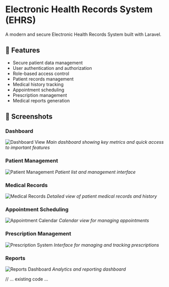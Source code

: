 # Electronic Health Records System (EHRS)

A modern and secure Electronic Health Records System built with Laravel.

## 🚀 Features

- Secure patient data management
- User authentication and authorization
- Role-based access control
- Patient records management
- Medical history tracking
- Appointment scheduling
- Prescription management
- Medical reports generation

## 📸 Screenshots

### Dashboard
![Dashboard View](screenshots/dashboard.png)
*Main dashboard showing key metrics and quick access to important features*

### Patient Management
![Patient Management](screenshots/patient-management.png)
*Patient list and management interface*

### Medical Records
![Medical Records](screenshots/medical-records.png)
*Detailed view of patient medical records and history*

### Appointment Scheduling
![Appointment Calendar](screenshots/appointments.png)
*Calendar view for managing appointments*

### Prescription Management
![Prescription System](screenshots/prescriptions.png)
*Interface for managing and tracking prescriptions*

### Reports
![Reports Dashboard](screenshots/reports.png)
*Analytics and reporting dashboard*

// ... existing code ...
